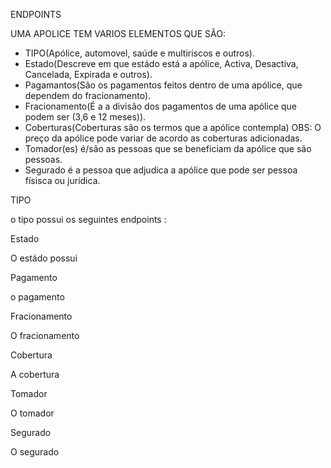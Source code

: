 ENDPOINTS

UMA APOLICE TEM VARIOS ELEMENTOS QUE SÂO:

- TIPO(Apólice, automovel, saúde e multiriscos e outros).
- Estado(Descreve em que estádo está a apólice, Activa, Desactiva, Cancelada, Expirada e outros).
- Pagamantos(São os pagamentos feitos dentro de uma apólice, que dependem do fracionamento).
- Fracionamento(É a a divisão dos pagamentos de uma apólice que podem ser (3,6 e 12 meses)).
- Coberturas(Coberturas são os termos que a apólice contempla) OBS: O preço da apólice pode variar de acordo as coberturas adicionadas.
- Tomador(es) é/são as pessoas que se beneficiam da apólice que são pessoas.
- Segurado é a pessoa que adjudica a apólice que pode ser pessoa físisca ou jurídica.

TIPO

o tipo possui os seguintes endpoints :

Estado

O estádo possui

Pagamento

o pagamento

Fracionamento

O fracionamento

Cobertura

A cobertura 

Tomador 

O tomador 

Segurado

O segurado 
